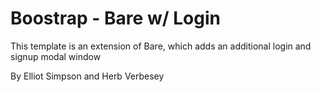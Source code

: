 # Boostrap - Bare w/ Login

This template is an extension of Bare, which adds an additional login and signup modal window

By Elliot Simpson and Herb Verbesey